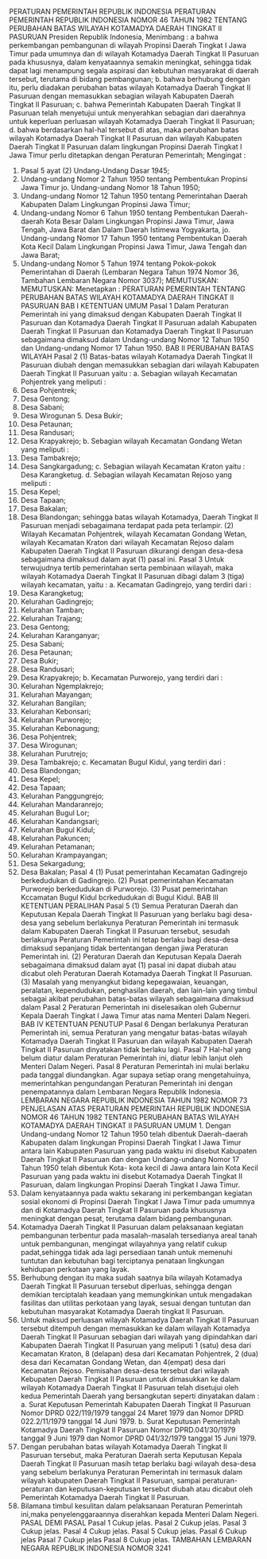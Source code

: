  PERATURAN PEMERINTAH REPUBLIK INDONESIA PERATURAN PEMERINTAH REPUBLIK INDONESIA NOMOR 46 TAHUN 1982 TENTANG PERUBAHAN BATAS WILAYAH KOTAMADYA DAERAH TINGKAT II PASURUAN Presiden Republik Indonesia,
Menimbang :
 a bahwa perkembangan pembangunan di wilayah Propinsi Daerah Tingkat I Jawa Timur pada umumnya dan di wilayah Kotamadya Daerah Tingkat II Pasuruan pada khususnya, dalam kenyataannya semakin meningkat, sehingga tidak dapat lagi menampung segala aspirasi dan kebutuhan masyarakat di daerah tersebut, terutama di bidang pembangunan;
b. bahwa berhubung dengan itu, perlu diadakan perubahan batas wilayah Kotamadya Daerah Tingkat II Pasuruan dengan memasukkan sebagian wilayah Kabupaten Daerah Tingkat II Pasuruan;
c. bahwa Pemerintah Kabupaten Daerah Tingkat II Pasuruan telah menyetujui untuk menyerahkan sebagian dari daerahnya untuk keperluan perluasan wilayah Kotamadya Daerah Tingkat II Pasuruan;
d. bahwa berdasarkan hal-hal tersebut di atas, maka perubahan batas wilayah Kotamadya Daerah Tingkat II Pasuruan dan wilayah Kabupaten Daerah Tingkat II Pasuruan dalam lingkungan Propinsi Daerah Tingkat I Jawa Timur perlu ditetapkan dengan Peraturan Pemerintah;
Mengingat :

1. Pasal 5 ayat (2) Undang-Undang Dasar 1945;
2. Undang-undang Nomor 2 Tahun 1950 tentang Pembentukan Propinsi Jawa Timur jo. Undang-undang Nomor 18 Tahun 1950;
3. Undang-undang Nomor 12 Tahun 1950 tentang Pemerintahan Daerah Kabupaten Dalam Lingkungan Propinsi Jawa Timur;
4. Undang-undang Nomor 6 Tahun 1950 tentang Pembentukan Daerah- daerah Kota Besar Dalam Lingkungan Propinsi Jawa Timur, Jawa Tengah, Jawa Barat dan Dalam Daerah Istimewa Yogyakarta, jo. Undang-undang Nomor 17 Tahun 1950 tentang Pembentukan Daerah Kota Kecil Dalam Lingkungan Propinsi Jawa Timur, Jawa Tengah dan Jawa Barat;
5. Undang-undang Nomor 5 Tahun 1974 tentang Pokok-pokok Pemerintahan di Daerah (Lembaran Negara Tahun 1974 Nomor 36, Tambahan Lembaran Negara Nomor 3037);
MEMUTUSKAN:
MEMUTUSKAN:
 Menetapkan : PERATURAN PEMERINTAH TENTANG PERUBAHAN BATAS WILAYAH KOTAMADYA DAERAH TINGKAT II PASURUAN
BAB I KETENTUAN UMUM
Pasal 1
Dalam Peraturan Pemerintah ini yang dimaksud dengan Kabupaten Daerah Tingkat II Pasuruan dan Kotamadya Daerah Tingkat II Pasuruan adalah Kabupaten Daerah Tingkat II Pasuruan dan Kotamadya Daerah Tingkat II Pasuruan sebagaimana dimaksud dalam Undang-undang Nomor 12 Tahun 1950 dan Undang-undang Nomor 17 Tahun 1950.
BAB II PERUBAHAN BATAS WILAYAH
Pasal 2
(1) Batas-batas wilayah Kotamadya Daerah Tingkat II Pasuruan diubah dengan memasukkan sebagian dari wilayah Kabupaten Daerah Tingkat II Pasuruan yaitu :
a. Sebagian wilayah Kecamatan Pohjentrek yang meliputi :
1. Desa Pohjentrek;
2. Desa Gentong;
3. Desa Sabani;
4. Desa Wirogunan 5. Desa Bukir;
6. Desa Petaunan;
7. Desa Randusari;
8. Desa Krapyakrejo;
b. Sebagian wilayah Kecamatan Gondang Wetan yang meliputi :
1. Desa Tambakrejo;
2. Desa Sangkargadung;
c. Sebagian wilayah Kecamatan Kraton yaitu : Desa Karangketug.
d. Sebagian wilayah Kecamatan Rejoso yang meliputi :
1. Desa Kepel;
2. Desa Tapaan;
3. Desa Bakalan;
4. Desa Blandongan; sehingga batas wilayah Kotamadya, Daerah Tingkat II Pasuruan menjadi sebagaimana terdapat pada peta terlampir.
(2) Wilayah Kecamatan Pohjentrek, wilayah Kecamatan Gondang Wetan, wilayah Kecamatan Kraton dari wilayah Kecamatan Rejoso dalam Kabupaten Daerah Tingkat II Pasuruan dikurangi dengan desa-desa sebagaimana dimaksud dalam ayat (1) pasal ini.
Pasal 3
Untuk terwujudnya tertib pemerintahan serta pembinaan wilayah, maka wilayah Kotamadya Daerah Tingkat II Pasuruan dibagi dalam 3 (tiga) wilayah kecamatan, yaitu :
a. Kecamatan Gadingrejo, yang terdiri dari :
1. Desa Karangketug;
2. Kelurahan Gadingrejo;
3. Kelurahan Tamban;
4. Kelurahan Trajang;
5. Desa Gentong;
6. Kelurahan Karanganyar;
7. Desa Sabani;
8. Desa Petaunan;
9. Desa Bukir;
10. Desa Randusari;
11. Desa Krapyakrejo;
b. Kecamatan Purworejo, yang terdiri dari :
1. Kelurahan Ngemplakrejo;
2. Kelurahan Mayangan;
3. Kelurahan Bangilan;
4. Kelurahan Kebonsari;
5. Kelurahan Purworejo;
6. Kelurahan Kebonagung;
7. Desa Pohjentrek;
8. Desa Wirogunan;
9. Kelurahan Purutrejo;
10. Desa Tambakrejo;
c. Kecamatan Bugul Kidul, yang terdiri dari :
1. Desa Blandongan;
2. Desa Kepel;
3. Desa Tapaan;
4. Kelurahan Panggungrejo;
5. Kelurahan Mandaranrejo;
6. Kelurahan Bugul Lor;
7. Kelurahan Kandangsari;
8. Kelurahan Bugul Kidul;
9. Kelurahan Pakuncen;
10. Kelurahan Petamanan;
11. Kelurahan Krampayangan;
12. Desa Sekargadung;
13. Desa Bakalan;
Pasal 4
(1) Pusat pemerintahan Kecamatan Gadingrejo berkedudukan di Gadingrejo.
(2) Pusat pemerintahan Kecamatan Purworejo berkedudukan di Purworejo.
(3) Pusat pemerintahan Kccamatan Bugul Kidul bcrkedudukan di Bugul Kidul.
BAB III KETENTUAN PERALIHAN
Pasal 5
(1) Semua Peraturan Daerah dan Keputusan Kepala Daerah Tingkat II Pasuruan yang berlaku bagi desa-desa yang sebelum berlakunya Peraturan Pemerintah ini termasuk dalam Kabupaten Daerah Tingkat II Pasuruan tersebut, sesudah berlakunya Peraturan Pemerintah ini tetap berlaku bagi desa-desa dimaksud sepanjang tidak bertentangan dengan jiwa Peraturan Pemerintah ini.
(2) Peraturan Daerah dan Keputusan Kepala Daerah sebagaimana dimaksud dalam ayat (1) pasal ini dapat diubah atau dicabut oleh Peraturan Daerah Kotamadya Daerah Tingkat II Pasuruan.
(3) Masalah yang menyangkut bidang kepegawaian, keuangan, peralatan, kependudukan, penghasilan daerah, dan lain-lain yang timbul sebagai akibat perubahan batas-batas wilayah sebagaimana dimaksud dalam Pasal 2 Peraturan Pemerintah ini diselesaikan oleh Gubernur Kepala Daerah Tingkat I Jawa Timur atas nama Menteri Dalam Negeri.
BAB IV KETENTUAN PENUTUP
Pasal 6
Dengan berlakunya Peraturan Pemerintah ini, semua Peraturan yang mengatur batas-batas wilayah Kotamadya Daerah Tingkat II Pasuruan dan wilayah Kabupaten Daerah Tingkat II Pasuruan dinyatakan tidak berlaku lagi.
Pasal 7
Hal-hal yang belum diatur dalam Peraturan Pemerintah ini, diatur lebih lanjut oleh Menteri Dalam Negeri.
Pasal 8
Peraturan Pemerintah ini mulai berlaku pada tanggal diundangkan. Agar supaya setiap orang mengetahuinya, memerintahkan pengundangan Peraturan Pemerintah ini dengan penempatannya dalam Lembaran Negara Republik Indonesia. LEMBARAN NEGARA REPUBLIK INDONESIA TAHUN 1982 NOMOR 73 PENJELASAN ATAS PERATURAN PEMERINTAH REPUBLIK INDONESIA NOMOR 46 TAHUN 1982 TENTANG PERUBAHAN BATAS WILAYAH KOTAMADYA DAERAH TINGKAT II PASURUAN UMUM 1. Dengan Undang-undang Nomor 12 Tahun 1950 telah dibentuk Daerah-daerah Kabupaten dalam lingkungan Propinsi Daerah Tingkat I Jawa Timur antara lain Kabupaten Pasuruan yang pada waktu ini disebut Kabupaten Daerah Tingkat II Pasuruan dan dengan Undang-undang Nomor 17 Tahun 1950 telah dibentuk Kota- kota kecil di Jawa antara lain Kota Kecil Pasuruan yang pada waktu ini disebut Kotamadya Daerah Tingkat II Pasuruan, dalam lingkungan Propinsi Daerah Tingkat I Jawa Timur.
2. Dalam kenyataannya pada waktu sekarang ini perkembangan kegiatan sosial ekonomi di Propinsi Daerah Tingkat I Jawa Timur pada umumnya dan di Kotamadya Daerah Tingkat II Pasuruan pada khususnya meningkat dengan pesat, terutama dalam bidang pembangunan.
3. Kotamadya Daerah Tingkat II Pasuruan dalam pelaksanaan kegiatan pembangunan terbentur pada masalah-masalah tersedianya areal tanah untuk pembangunan, mengingat wilayahnya yang relatif cukup padat,sehingga tidak ada lagi persediaan tanah untuk memenuhi tuntutan dan kebutuhan bagi terciptanya penataan lingkungan kehidupan perkotaan yang layak.
4. Berhubung dengan itu maka sudah saatnya bila wilayah Kotamadya Daerah Tingkat II Pasuruan tersebut diperluas, sehingga dengan demikian terciptalah keadaan yang memungkinkan untuk mengadakan fasilitas dan utilitas perkotaan yang layak, sesuai dengan tuntutan dan kebutuhan masyarakat Kotamadya Daerah tingkat II Pasuruan.
5. Untuk maksud perluasan wilayah Kotamadya Daerah Tingkat II Pasuruan tersebut ditempuh dengan memasukkan ke dalam wilayah Kotamadya Daerah Tingkat II Pasuruan sebagian dari wilayah yang dipindahkan dari Kabupaten Daerah Tingkat II Pasuruan yang meliputi 1 (satu) desa dari Kecamatan Kraton, 8 (delapan) desa dari Kecamatan Pohjentrek, 2 (dua) desa dari Kecamatan Gondang Wetan, dan 4(empat) desa dari Kecamatan Rejoso. Pemisahan desa-desa tersebut dari wilayah Kebupaten Daerah Tingkat II Pasuruan untuk dimasukkan ke dalam wilayah Kotamadya Daerah Tingkat II Pasuruan telah disetujui oleh kedua Pemerintah Daerah yang bersangkutan seperti dinyatakan dalam :
a. Surat Keputusan Pemerintah Kabupaten Daerah Tingkat II Pasuruan Nomor DPRD 022/119/1979 tanggal 24 Maret 1979 dan Nomor DPRD 022.2/11/1979 tanggal 14 Juni 1979.
b. Surat Keputusan Pemerintah Kotamadya Daerah Tingkat II Pasuruan Nomor DPRD.041/30/1979 tanggal 9 Juni 1979 dan Nomor DPRD 041/32/1979 tanggal 15 Juni 1979.
6. Dengan perubahan batas wilayah Kotamadya Daerah Tingkat II Pasuruan tersebut, maka Peraturan Daerah serta Keputusan Kepala Daerah Tingkat II Pasuruan masih tetap berlaku bagi wilayah desa-desa yang sebelum berlakunya Peraturan Pemerintah ini termasuk dalam wilayah kabupaten Daerah Tingkat II Pasuruan, sampai peraturan-peraturan dan keputusan-keputusan tersebut diubah atau dicabut oleh Pemerintah Kotamadya Daerah Tingkat II Pasuruan.
7. Bilamana timbul kesulitan dalam pelaksanaan Peraturan Pemerintah ini,maka penyelenggaraannya diserahkan kepada Menteri Dalam Negeri. PASAL DEMI PASAL
Pasal 1
Cukup jelas.
Pasal 2
Cukup jelas.
Pasal 3
Cukup jelas.
Pasal 4
Cukup jelas.
Pasal 5
Cukup jelas.
Pasal 6
Cukup jelas
Pasal 7
Cukup jelas
Pasal 8
Cukup jelas. TAMBAHAN LEMBARAN NEGARA REPUBLIK INDONESIA NOMOR 3241